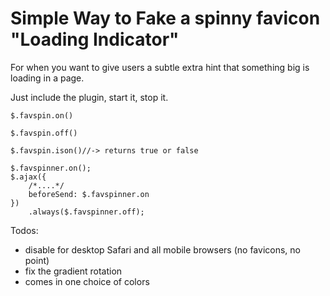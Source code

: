 Simple Way to Fake a spinny favicon "Loading Indicator"
=============

For when you want to give users a subtle extra hint that something big is loading in a page.

Just include the plugin, start it, stop it.

```
$.favspin.on()
```

```
$.favspin.off()
```

```
$.favspin.ison()//-> returns true or false
```

```
$.favspinner.on();
$.ajax({
    /*....*/
    beforeSend: $.favspinner.on
})
    .always($.favspinner.off);
```

Todos:
* disable for desktop Safari and all mobile browsers (no favicons, no point)
* fix the gradient rotation
* comes in one choice of colors